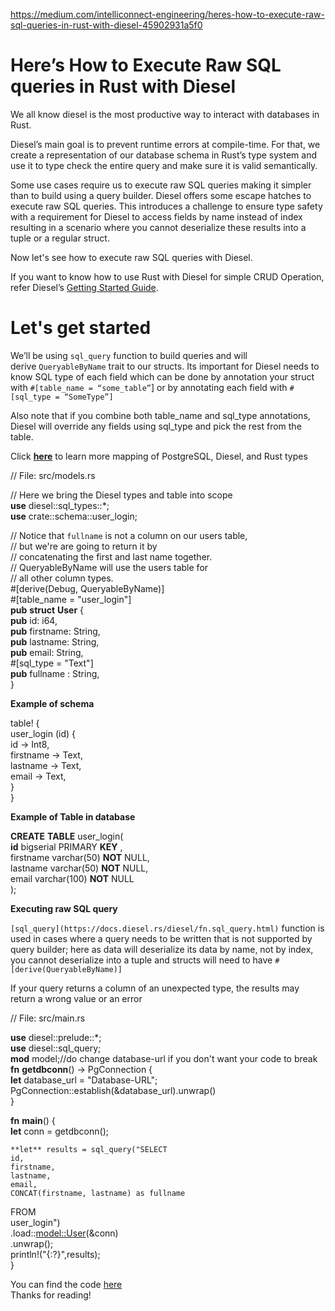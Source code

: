 https://medium.com/intelliconnect-engineering/heres-how-to-execute-raw-sql-queries-in-rust-with-diesel-45902931a5f0

# Here’s How to Execute Raw SQL queries in Rust with Diesel

We all know diesel is the most productive way to interact with databases in Rust.

Diesel’s main goal is to prevent runtime errors at compile-time. For that, we create a representation of our database schema in Rust’s type system and use it to type check the entire query and make sure it is valid semantically.

Some use cases require us to execute raw SQL queries making it simpler than to build using a query builder. Diesel offers some escape hatches to execute raw SQL queries. This introduces a challenge to ensure type safety with a requirement for Diesel to access fields by name instead of index resulting in a scenario where you cannot deserialize these results into a tuple or a regular struct.

Now let's see how to execute raw SQL queries with Diesel.

If you want to know how to use Rust with Diesel for simple CRUD Operation, refer Diesel’s [Getting Started Guide](https://diesel.rs/guides/getting-started.html).

# Let's get started

We’ll be using `sql_query` function to build queries and will derive `QueryableByName` trait to our structs. Its important for Diesel needs to know SQL type of each field which can be done by annotation your struct with `#[table_name = “some_table”`] or by annotating each field with `#[sql_type = “SomeType”]`

Also note that if you combine both table_name and sql_type annotations, Diesel will override any fields using sql_type and pick the rest from the table.

Click [**here**](https://gist.github.com/steveh/7c7145409a5eed6b698ee8b609b6d1fc#file-postgresql-diesel-rust-types-md) to learn more mapping of PostgreSQL, Diesel, and Rust types

// File: src/models.rs  
  
  
// Here we bring the Diesel types and table into scope  
**use** diesel::sql_types::*;  
**use** crate::schema::user_login;  
  
// Notice that `fullname` is not a column on our users table,  
// but we're are going to return it by  
// concatenating the first and last name together.  
// QueryableByName will use the users table for  
// all other column types.  
#[derive(Debug, QueryableByName)]  
#[table_name = "user_login"]  
**pub** **struct** **User** {  
   **pub** id: i64,  
   **pub** firstname: String,  
   **pub** lastname: String,  
   **pub** email: String,  
   #[sql_type = "Text"]  
   **pub** fullname : String,  
}

**Example of schema**

table! {  
    user_login (id) {  
        id -> Int8,  
        firstname -> Text,  
        lastname -> Text,  
        email -> Text,  
    }  
}

**Example of Table in database**

**CREATE** **TABLE** user_login(  
**id** bigserial PRIMARY **KEY** ,  
firstname varchar(50) **NOT** NULL,  
lastname varchar(50) **NOT** NULL,  
email varchar(100) **NOT** NULL  
);

**Executing raw SQL query**

`[sql_query](https://docs.diesel.rs/diesel/fn.sql_query.html)` function is used in cases where a query needs to be written that is not supported by query builder; here as data will deserialize its data by name, not by index, you cannot deserialize into a tuple and structs will need to have `#[derive(QueryableByName)]`

If your query returns a column of an unexpected type, the results may return a wrong value or an error

// File: src/main.rs  
  
**use** diesel::prelude::*;  
**use** diesel::sql_query;  
**mod** model;//do change database-url if you don't want your code to break  
**fn** **getdbconn**() -> PgConnection {  
    **let** database_url = "Database-URL";  
    PgConnection::establish(&database_url).unwrap()  
}  
  
  
**fn** **main**() {  
    **let** conn = getdbconn();  
  
    **let** results = sql_query("SELECT  
    id,  
    firstname,  
    lastname,  
    email,  
    CONCAT(firstname, lastname) as fullname  
  FROM  
    user_login")  
        .load::<model::User>(&conn)  
        .unwrap();  
    println!("{:?}",results);  
}

You can find the code [here](https://github.com/intelliconnect/rust-lang-apps-rawsql)  
Thanks for reading!